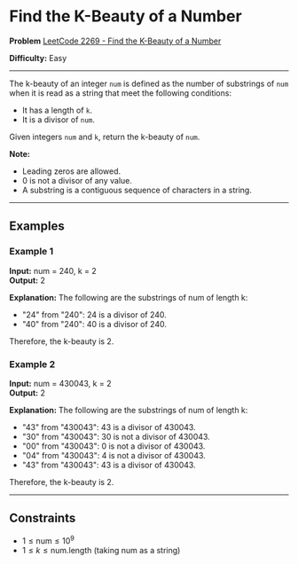 # Find the K-Beauty of a Number

**Problem** [LeetCode 2269 - Find the K-Beauty of a Number](https://leetcode.com/problems/find-the-k-beauty-of-a-number/description/)

**Difficulty:** Easy

---

The k-beauty of an integer `num` is defined as the number of substrings of `num` when it is read as a string that meet the following conditions:

- It has a length of `k`.
- It is a divisor of `num`.

Given integers `num` and `k`, return the k-beauty of `num`.

**Note:**

- Leading zeros are allowed.
- 0 is not a divisor of any value.
- A substring is a contiguous sequence of characters in a string.

---

## Examples

### Example 1

**Input:** num = 240, k = 2  
**Output:** 2

**Explanation:**
The following are the substrings of num of length k:

- "24" from "240": 24 is a divisor of 240.
- "40" from "240": 40 is a divisor of 240.

Therefore, the k-beauty is 2.

### Example 2

**Input:** num = 430043, k = 2  
**Output:** 2

**Explanation:**
The following are the substrings of num of length k:

- "43" from "430043": 43 is a divisor of 430043.
- "30" from "430043": 30 is not a divisor of 430043.
- "00" from "430043": 0 is not a divisor of 430043.
- "04" from "430043": 4 is not a divisor of 430043.
- "43" from "430043": 43 is a divisor of 430043.

Therefore, the k-beauty is 2.

---

## Constraints

- $1 \leq \text{num} \leq 10^9$
- $1 \leq k \leq \text{num.length}$ (taking num as a string)
